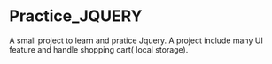 # Practice_JQUERY
A small project to learn and pratice Jquery. A project include many UI feature and handle shopping cart( local storage).
